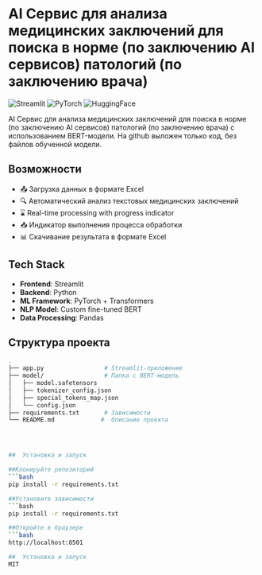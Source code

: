 # AI Сервис для анализа медицинских заключений для поиска в норме (по заключению  AI сервисов) патологий (по заключению врача)

![Streamlit](https://img.shields.io/badge/Streamlit-FF4B4B?style=for-the-badge&logo=Streamlit&logoColor=white)
![PyTorch](https://img.shields.io/badge/PyTorch-EE4C2C?style=for-the-badge&logo=pytorch&logoColor=white)
![HuggingFace](https://img.shields.io/badge/HuggingFace-FFD21E?style=for-the-badge&logo=huggingface&logoColor=black)

AI Сервис для анализа медицинских заключений для поиска в норме (по заключению  AI сервисов) патологий (по заключению врача) с использованием BERT-модели.
На github выложен только код, без файлов обученной модели.

##  Возможности

- 📤 Загрузка данных в формате Excel
- 🔍 Автоматический анализ текстовых медицинских заключений
- ⌛ Real-time processing with progress indicator
- 📥 Индикатор выполнения процесса обработки
- 📊 Скачивание результата в формате Excel

## Tech Stack

- **Frontend**: Streamlit
- **Backend**: Python
- **ML Framework**: PyTorch + Transformers
- **NLP Model**: Custom fine-tuned BERT
- **Data Processing**: Pandas

## Структура проекта

```bash
.
├── app.py                 # Streamlit-приложение
├── model/                 # Папка с BERT-модель
│   ├── model.safetensors 
│   ├── tokenizer_config.json
│   ├── special_tokens_map.json
│   └── config.json
├── requirements.txt       # Зависимости
└── README.md             #  Описание проекта




##  Установка и запуск

##Клонируйте репозиторий
```bash
pip install -r requirements.txt

##Установите зависимости
```bash
pip install -r requirements.txt

##Откройте в браузере
```bash
http://localhost:8501

##  Установка и запуск
MIT
